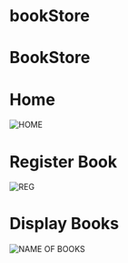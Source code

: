 # bookStore

# BookStore

# Home
![HOME](https://github.com/user-attachments/assets/c7854921-7090-48f9-9cc5-045d3ab496ff)

# Register Book

![REG](https://github.com/user-attachments/assets/f288f575-eb7d-43ed-81e6-07b1c225749a)


# Display Books
![NAME OF BOOKS](https://github.com/user-attachments/assets/96be04e0-1018-4b05-a995-197d3dc40aee)



